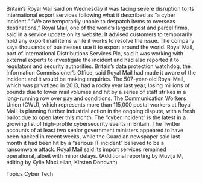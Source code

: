 Britain’s Royal Mail said on Wednesday it was facing severe disruption to its international export services following what it described as “a cyber incident.”
“We are temporarily unable to despatch items to overseas destinations,” Royal Mail, one of the world’s largest post and parcel firms, said in a service update on its website.
It advised customers to temporarily hold any export mail items while it works to resolve the issue. The company says thousands of businesses use it to export around the world.
Royal Mail, part of International Distributions Services Plc, said it was working with external experts to investigate the incident and had also reported it to regulators and security authorities.
Britain’s data protection watchdog, the Information Commissioner’s Office, said Royal Mail had made it aware of the incident and it would be making enquiries.
The 507-year-old Royal Mail, which was privatized in 2013, had a rocky year last year, losing millions of pounds due to lower mail volumes and hit by a series of staff strikes in a long-running row over pay and conditions.
The Communication Workers Union (CWU), which represents more than 115,000 postal workers at Royal Mail, is planning further industrial action in the ongoing dispute, with a fresh ballot due to open later this month.
The “cyber incident” is the latest in a growing list of high-profile cybersecurity events in Britain.
The Twitter accounts of at least two senior government ministers appeared to have been hacked in recent weeks, while the Guardian newspaper said last month it had been hit by a “serious IT incident” believed to be a ransomware attack.
Royal Mail said its import services remained operational, albeit with minor delays.
(Additional reporting by Muvija M, editing by Kylie MacLellan, Kirsten Donovan)

Topics
Cyber
Tech
